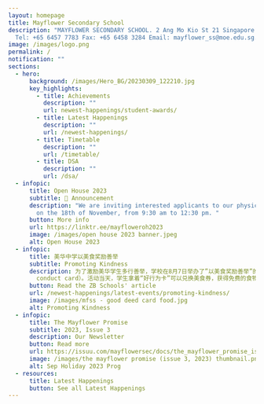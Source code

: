 ```yaml
---
layout: homepage
title: Mayflower Secondary School
description: "MAYFLOWER SECONDARY SCHOOL. 2 Ang Mo Kio St 21 Singapore 569384
  Tel: +65 6457 7783 Fax: +65 6458 3284 Email: mayflower_ss@moe.edu.sg."
image: /images/logo.png
permalink: /
notification: ""
sections:
  - hero:
      background: /images/Hero_BG/20230309_122210.jpg
      key_highlights:
        - title: Achievements
          description: ""
          url: newest-happenings/student-awards/
        - title: Latest Happenings
          description: ""
          url: /newest-happenings/
        - title: Timetable
          description: ""
          url: /timetable/
        - title: DSA
          description: ""
          url: /dsa/
  - infopic:
      title: Open House 2023
      subtitle: 📣 Announcement
      description: "We are inviting interested applicants to our physical open houses
        on the 18th of November, from 9:30 am to 12:30 pm. "
      button: More info
      url: https://linktr.ee/mayfloweroh2023
      image: /images/open house 2023 banner.jpeg
      alt: Open House 2023
  - infopic:
      title: 美华中学以美食奖励善举
      subtitle: Promoting Kindness
      description: 为了激励美华学生多行善举，学校在8月7日举办了”以美食奖励善举”的校园活动。学生在平日做的好人好事，可以获得“好行为卡”（Good
        conduct card）。活动当天，学生拿着“好行为卡”可以兑换美食券，获得免费的食物。
      button: Read the ZB Schools' article
      url: /newest-happenings/latest-events/promoting-kindness/
      image: /images/mfss - good deed card food.jpg
      alt: Promoting Kindness
  - infopic:
      title: The Mayflower Promise
      subtitle: 2023, Issue 3
      description: Our Newsletter
      button: Read more
      url: https://issuu.com/mayflowersec/docs/the_mayflower_promise_issue_3_2023_final?fr=sMDE0YTY2MzQ5NTI
      image: /images/the mayflower promise (issue 3, 2023) thumbnail.png
      alt: Sep Holiday 2023 Prog
  - resources:
      title: Latest Happenings
      button: See all Latest Happenings
---
```

